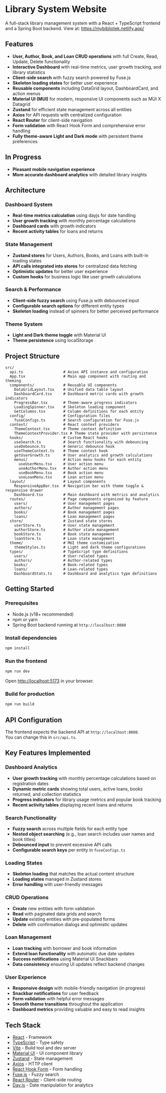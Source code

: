 # Library System Website

A full-stack library management system with a React + TypeScript frontend and a Spring Boot backend. View at: https://mybibliotek.netlify.app/

## Features

- **User, Author, Book, and Loan CRUD operations** with full Create, Read, Update, Delete functionality
- **Interactive Dashboard** with real-time metrics, user growth tracking, and library statistics
- **Client-side search** with fuzzy search powered by Fuse.js
- **Skeleton loading states** for better user experience
- **Reusable components** including DataGrid layout, DashboardCard, and action menus
- **Material UI (MUI)** for modern, responsive UI components such as MUI X Datagrid
- **Zustand** for efficient state management across all entities
- **Axios** for API requests with centralized configuration
- **React Router** for client-side navigation
- **Form validation** with React Hook Form and comprehensive error handling
- **Fully theme-aware Light and Dark mode** with persistent theme preferences

## In Progress

- **Pleasant mobile navigation experience**
- **More accurate dashboard analytics** with detailed library insights

## Architecture

### Dashboard System

- **Real-time metrics calculation** using dayjs for date handling
- **User growth tracking** with monthly percentage calculations
- **Dashboard cards** with growth indicators
- **Recent activity tables** for loans and returns

### State Management

- **Zustand stores** for Users, Authors, Books, and Loans with built-in loading states
- **API calls integrated into stores** for centralized data fetching
- **Optimistic updates** for better user experience
- **Custom hooks** for business logic like user growth calculations

### Search & Performance

- **Client-side fuzzy search** using Fuse.js with debounced input
- **Configurable search options** for different entity types
- **Skeleton loading** instead of spinners for better perceived performance

### Theme System

- **Light and Dark theme toggle** with Material UI
- **Theme persistence** using localStorage

## Project Structure

```
src/
  api.ts                  # Axios API instance and configuration
  App.tsx                 # Main app component with routing and theming
  components/             # Reusable UI components
    DataGridLayout.tsx    # Unified data table layout
    DashboardCard.tsx     # Dashboard metric cards with growth indicators
    ProgressBar.tsx       # Theme-aware progress indicators
    LoadingSpinner.tsx    # Skeleton loading component
    GetColumns.tsx        # Column definitions for each entity
  config/                 # Configuration files
    fuseConfigs.ts        # Search configuration for Fuse.js
  context/                # React context providers
    ThemeContext.tsx      # Theme context definition
    ThemeContextProvider.tsx # Theme state provider with persistence
  hooks/                  # Custom React hooks
    useSearch.ts          # Search functionality with debouncing
    useDebounce.ts        # Generic debounce hook
    useThemeContext.ts    # Theme context hook
    getUserGrowth.ts      # User analytics and growth calculations
    menus/                # Action menu hooks for each entity
      useUserMenu.tsx     # User action menu
      useAuthorMenu.tsx   # Author action menu
      useBookMenu.tsx     # Book action menu
      useLoanMenu.tsx     # Loan action menu
  layout/                 # Layout components
    ResponsiveAppBar.tsx  # Navigation bar with theme toggle & responsive drawer
    Dashboard.tsx         # Main dashboard with metrics and analytics
  routes/                 # Page components organized by feature
    users/                # User management pages
    authors/              # Author management pages
    books/                # Book management pages
    loans/                # Loan management pages
  store/                  # Zustand state stores
    userStore.ts          # User state management
    authorStore.ts        # Author state management
    bookStore.ts          # Book state management
    loanStore.ts          # Loan state management
  theme/                  # MUI theme customization
    themeStyles.ts        # Light and dark theme configurations
  types/                  # TypeScript type definitions
    users/                # User-related types
    authors/              # Author-related types
    books/                # Book-related types
    loans/                # Loan-related types
    DashboardStats.ts     # Dashboard and analytics type definitions
```

## Getting Started

### Prerequisites

- Node.js (v18+ recommended)
- npm or yarn
- Spring Boot backend running at `http://localhost:8080`

### Install dependencies

```sh
npm install
```

### Run the frontend

```sh
npm run dev
```

Open [http://localhost:5173](http://localhost:5173) in your browser.

### Build for production

```sh
npm run build
```

## API Configuration

The frontend expects the backend API at `http://localhost:8080`.  
You can change this in `src/api.ts`.

## Key Features Implemented

### Dashboard Analytics

- **User growth tracking** with monthly percentage calculations based on registration dates
- **Dynamic metric cards** showing total users, active loans, books returned, and collection statistics
- **Progress indicators** for library usage metrics and popular book tracking
- **Recent activity tables** displaying recent loans and returns

### Search Functionality

- **Fuzzy search** across multiple fields for each entity type
- **Nested object searching** (e.g., loan search includes user names and book titles)
- **Debounced input** to prevent excessive API calls
- **Configurable search keys** per entity in `fuseConfigs.ts`

### Loading States

- **Skeleton loading** that matches the actual content structure
- **Loading states** managed in Zustand stores
- **Error handling** with user-friendly messages

### CRUD Operations

- **Create** new entities with form validation
- **Read** with paginated data grids and search
- **Update** existing entities with pre-populated forms
- **Delete** with confirmation dialogs and optimistic updates

### Loan Management

- **Loan tracking** with borrower and book information
- **Extend loan functionality** with automatic due date updates
- **Success notifications** using Material UI Snackbars
- **Data consistency** ensuring UI updates reflect backend changes

### User Experience

- **Responsive design** with mobile-friendly navigation (in progress)
- **Snackbar notifications** for user feedback
- **Form validation** with helpful error messages
- **Smooth theme transitions** throughout the application
- **Dashboard metrics** providing valuable and easy to read insights

## Tech Stack

- [React](https://react.dev/) - Framework
- [TypeScript](https://www.typescriptlang.org/) - Type safety
- [Vite](https://vitejs.dev/) - Build tool and dev server
- [Material UI](https://mui.com/) - UI component library
- [Zustand](https://zustand-demo.pmnd.rs/) - State management
- [Axios](https://axios-http.com/) - HTTP client
- [React Hook Form](https://react-hook-form.com/) - Form handling
- [Fuse.js](https://fusejs.io/) - Fuzzy search
- [React Router](https://reactrouter.com/) - Client-side routing
- [Day.js](https://day.js.org/) - Date manipulation for analytics
